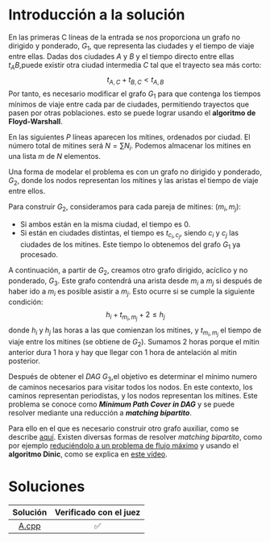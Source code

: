 # Introducción a la solución

En las primeras C líneas de la entrada se nos proporciona un grafo no dirigido y ponderado, $G_1$, que representa las ciudades y el tiempo de viaje entre ellas. Dadas dos ciudades $A$ y $B$ y el tiempo directo entre ellas $t_AB$,puede existir otra ciudad intermedia $C$ tal que el trayecto sea más corto:
$$t_{A,C}+t_{B,C} < t_{A,B}$$
Por tanto, es necesario modificar el grafo $G_1$ para que contenga los tiempos mínimos de viaje entre cada par de ciudades, permitiendo trayectos que pasen por otras poblaciones. esto se puede lograr usando el **algoritmo de Floyd-Warshall**.

En las siguientes $P$ líneas aparecen los mítines, ordenados por ciudad. El número total de mitines será $N = \sum N_i$. Podemos almacenar los mitines en una lista $m$ de $N$ elementos.

Una forma de modelar el problema es con un grafo no dirigido y ponderado, $G_2$, donde los nodos representan los mítines y las aristas el tiempo de viaje entre ellos.

Para construir $G_2$, consideramos para cada pareja de mitines: $(m_i, m_j)$:
- Si ambos están en la misma ciudad, el tiempo es $0$.
- Si están en ciudades distintas, el tiempo es $t_{c_i,c_j}$, siendo $c_i$ y $c_j$ las ciudades de los mitines. Este tiempo lo obtenemos del grafo $G_1$ ya procesado.

A continuación, a partir de $G_2$, creamos otro grafo dirigido, acíclico y no ponderado, $G_3$. Este grafo contendrá una arista desde $m_i$ a $m_j$ si después de haber ido a $m_i$ es posible asistir a $m_j$. Esto ocurre si se cumple la siguiente condición:
$$h_i+t_{m_i,m_j}+2 \leq h_j$$
donde $h_i$ y $h_j$ las horas a las que comienzan los mitines, y $t_{m_i,m_j}$ el tiempo de viaje entre los mitines (se obtiene de $G_2$). Sumamos $2$ horas porque el mitin anterior dura $1$ hora y hay que llegar con $1$ hora de antelación al mitin posterior.

Después de obtener el _DAG_ $G_3$,el objetivo es determinar el mínimo numero de caminos necesarios para visitar todos los nodos. En este contexto, los caminos representan periodistas, y los nodos representan los mítines. Este problema se conoce como **_Minimum Path Cover in DAG_** y se puede resolver mediante una reducción a **_matching bipartito_**.

Para ello en el que es necesario construir otro grafo auxiliar, como se describe [aquí](https://en.wikipedia.org/wiki/Maximum_flow_problem#Minimum_path_cover_in_directed_acyclic_graph). Existen diversas formas de resolver _matching bipartito_, como por ejemplo [reduciéndolo a un problema de flujo máximo](https://www.youtube.com/watch?v=eBwsdXgRos4) y usando el **algoritmo Dinic**, como se explica en [este vídeo](https://en.wikipedia.org/wiki/Dinic%27s_algorithm).

# Soluciones

| Solución | Verificado con el juez |
| :------: | :--------------------: |
| [A.cpp](src/A.cpp) | :white_check_mark: |

